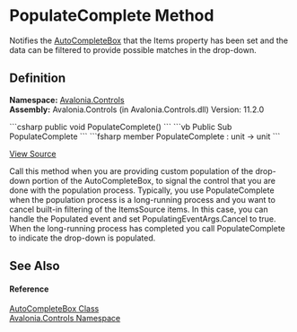 # PopulateComplete Method


Notifies the <a href="T_Avalonia_Controls_AutoCompleteBox">AutoCompleteBox</a> that the Items property has been set and the data can be filtered to provide possible matches in the drop-down.



## Definition
**Namespace:** <a href="N_Avalonia_Controls">Avalonia.Controls</a>  
**Assembly:** Avalonia.Controls (in Avalonia.Controls.dll) Version: 11.2.0

<Tabs groupId="api-code-preview">
<TabItem value="csharp" label="C#">
```csharp
public void PopulateComplete()
```
</TabItem>
<TabItem value="vb" label="VB">
```vb
Public Sub PopulateComplete
```
</TabItem>
<TabItem value="fsharp" label="F#">
```fsharp
member PopulateComplete : unit -> unit 
```
</TabItem>
</Tabs>



<a href="https://github.com/AvaloniaUI/Avalonia/tree/master/src/Avalonia.Controls/AutoCompleteBox/AutoCompleteBox.cs#L1584" title="View the source code">View Source</a>

Call this method when you are providing custom population of the drop-down portion of the AutoCompleteBox, to signal the control that you are done with the population process. Typically, you use PopulateComplete when the population process is a long-running process and you want to cancel built-in filtering of the ItemsSource items. In this case, you can handle the Populated event and set PopulatingEventArgs.Cancel to true. When the long-running process has completed you call PopulateComplete to indicate the drop-down is populated.

## See Also


#### Reference
<a href="T_Avalonia_Controls_AutoCompleteBox">AutoCompleteBox Class</a>  
<a href="N_Avalonia_Controls">Avalonia.Controls Namespace</a>  

